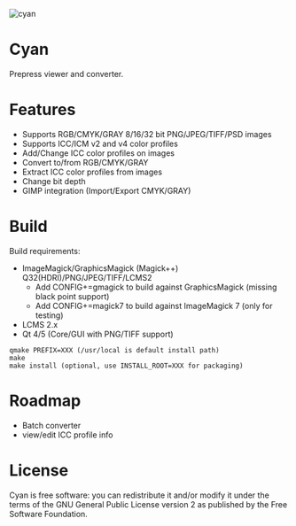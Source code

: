 ![cyan](https://github.com/olear/cyan/raw/master/res/cyan-header.png)
# Cyan
Prepress viewer and converter.

# Features

* Supports RGB/CMYK/GRAY 8/16/32 bit PNG/JPEG/TIFF/PSD images
* Supports ICC/ICM v2 and v4 color profiles
* Add/Change ICC color profiles on images
* Convert to/from RGB/CMYK/GRAY
* Extract ICC color profiles from images
* Change bit depth
* GIMP integration (Import/Export CMYK/GRAY)

# Build

Build requirements:
* ImageMagick/GraphicsMagick (Magick++) Q32(HDRI)/PNG/JPEG/TIFF/LCMS2
  * Add CONFIG+=gmagick to build against GraphicsMagick (missing black point support)
  * Add CONFIG+=magick7 to build against ImageMagick 7 (only for testing)
* LCMS 2.x
* Qt 4/5 (Core/GUI with PNG/TIFF support)

```
qmake PREFIX=XXX (/usr/local is default install path)
make
make install (optional, use INSTALL_ROOT=XXX for packaging)
```

# Roadmap

 * Batch converter
 * view/edit ICC profile info

# License
Cyan is free software: you can redistribute it and/or modify it under the terms of the GNU General Public License version 2 as published by the Free Software Foundation.

